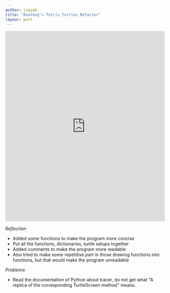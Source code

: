 ```yaml
---
author: izayak
title: "Ruotong's Tetris Turtles Refactor"
layour: post
---
```


<iframe src="https://trinket.io/embed/python/1c64401265" width="100%" height="600" frameborder="0" marginwidth="0" marginheight="0" allowfullscreen></iframe>

*Reflection*
- Added some functions to make the program more concise  
- Put all the functions, dictionaries, turtle setups together
- Added comments to make the program more readable
- Also tried to make some repetitive part in those drawing functions into functions, but that would make the program unreadable


*Problems*  
- Read the documentation of Python about tracer, do not get what "A replica of the corresponding TurtleScreen method" means.  
    
